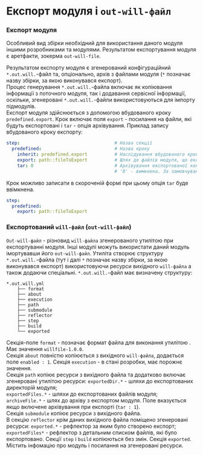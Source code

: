 # Експорт модуля і `out-will-файл`

### <a name="module-export"></a> Експорт модуля

Особливий вид збірки необхідний для використання даного модуля іншими розробниками та модулями. Результатом експортування модуля є аретфакти, зокерма <code>out-will-file</code>.

 Результатом експорту модуля є згенерований конфігураційний `*.out.will.`-файл та, опціонально, архів з файлами модуля (`*` позначає назву збірки, за якою виконувався експорт).  
Процес генерування `*.out.will.`-файла включає як копіювання інформації з поточного модуля, так і додавання сервісної інформації, оскільки, згенеровані `*.out.will.`-файли використовуються для імпорту підмодулів.  
Експорт модуля здійснюється з допомогою вбудованого кроку `predefined.export`. Крок включає поля `export` - посилання на файли, які будуть експортовані i `tar` - опція архівування. Приклад запису вбудованого кроку експорту:

```yaml
step:                                   # Назва секції
  predefined:                           # Назва кроку
    inherit: predefined.export          # Наслідування вбудованого кроку експорту модуля
    export: path::fileToExport          # Шлях до файлів модуля, що експортуються
    tar: 0                              # Архівування експортованої конфігурації. '1' - ввімкнена,
                                        # '0' - вимкнена. За замовчуванням '1'

```

Крок можливо записати в скороченій формі при цьому опція `tar` буде ввімкнена.

```yaml
step:                                   
  predefined:                           
    export: path::fileToExport    

```

### <a name="out-will-file"></a> Експортований `will-файл` (`out-will-файл`)

`Out-will-файл` - різновид `will-файла` згенерованого утилітою при експортуванні модуля. Інші модулі можуть використати даний модуль імортувавши його `out-will-файл`.
Утиліта створює структуру `*.out.will.`-файла (тут і далі `*` позначає назву збірки, за якою виконувався експорт) використовуючи ресурси вихідного `will-файла` а також додаючи спеціальні. `*.out.will.`-файл має визначену структуру:  

```
*.out.will.yml
    ├── format
    ├── about
    ├── execution
    ├── path
    ├── submodule
    ├── reflector
    ├── step
    ├── build
    └── exported

```

Секція-поле `format` - позначає формат файла для виконання утилітою . Має значення `willfile-1.0.0`.  
Секція `about` повністю копіюється з вихідного `will-файла`, додається поле `enabled : 1`.
Секція `execution` - в стані розробки, має порожнє значення.  
Секція `path` копіює ресурси з вихідного файла та додатково включає згенеровані утилітою ресурси: `exportedDir.*` - шляхи до експортованих директорій модуля;  
`exportedFiles.*` - шляхи до експортованих файлів модуля;  
`archiveFile.*` - шлях до архіву з експортом модуля. Поле вказується якщо включене архівування при експорті (`tar : 1`).  
Секція `submodule` копіює ресурси з вихідного файла.  
В секцію `reflector` крім даних вихідного файла поміщено згенеровані ресурси:
`exported.*` - рефлектор за яким було створено експорт;  
`exportedFiles*` - рефлектор з детальним списком файлів, які було експортовано.
Секції `step` i `build` копіюються без змін.
Секція `exported`. Містить інфомацію про модуль і посилання на згенеровані ресурси.

